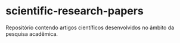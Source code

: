 # scientific-research-papers
Repositório contendo artigos científicos desenvolvidos no âmbito da pesquisa acadêmica.
